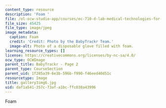 ```yaml
---
content_type: resource
description: 'Foam '
file: /ol-ocw-studio-app/courses/ec-710-d-lab-medical-technologies-for-the-developing-world-spring-2010/daf1a541357c73afa1bcffc038a43996_gallery3img6.jpg
file_size: 45425
file_type: image/jpeg
image_metadata:
  caption: Foam
  credit: 'Credit: Photo by the BabyTrackr Team.'
  image-alt: Photo of a disposable glove filled with foam.
learning_resource_types: []
license: https://creativecommons.org/licenses/by-nc-sa/4.0/
ocw_type: OCWImage
parent_title: BabyTrackr - Page 2
parent_type: CourseSection
parent_uid: 1f285a39-6e3b-596b-f990-f46eed40d51c
resourcetype: Image
title: gallery3img6.jpg
uid: daf1a541-357c-73af-a1bc-ffc038a43996
---
```

Foam 